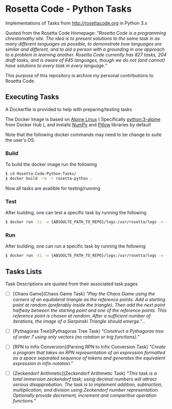 # Rosetta Code - Python Tasks
Implementations of Tasks from http://rosettacode.org in Python 3.x 

Quoted from the Rosetta Code Homepage:
*"Rosetta Code is a programming chrestomathy site. The idea is to 
present solutions to the same task in as many different languages as 
possible, to demonstrate how languages are similar and different, and 
to aid a person with a grounding in one approach to a problem in 
learning another. Rosetta Code currently has 827 tasks, 204 draft tasks, 
and is aware of 645 languages, though we do not (and cannot) have 
solutions to every task in every language."*

This purpose of this repository is archive my personal contributions 
to Rosetta Code.

## Executing Tasks
A Dockerfile is provided to help with preparing/testing tasks

The Docker Image is based on [Alpine Linux](1) ( Specifically 
[python:3-alpine](2) from Docker Hub ), and installs [NumPy](3) and 
[Pillow](4) libraries by default

Note that the following docker commands may need to be change to suite 
the user's OS.
### Build
To build the docker image run the following
```bash
$ cd Rosetta-Code-Python-Tasks/
$ docker build -rm -t rosetta-python .
```
Now all tasks are availible for testing/running
### Test
After building, one can test a specific task by running the following
```bash
$ docker run -ti -v {ABSOULTE_PATH_TO_REPO}/logs:/usr/rosetta/logs -v {ABSOULTE_PATH_TO_REPO}/out:/usr/rosetta/out -rm rosetta-python unittest tests.{TASKNAME}_test
```
### Run
After building, one can run a specific task by running the following
```bash
$ docker run -ti -v {ABSOULTE_PATH_TO_REPO}/logs:/usr/rosetta/logs -v {ABSOULTE_PATH_TO_REPO}/out:/usr/rosetta/out -rm rosetta-python tasks.{TASKNAME}
```

## Tasks Lists
Task Descriptions are quoted from their associated task pages

- [ ] [Chaos Game](Chaos Game Task)
   *"Play the Chaos Game using the corners of an equilateral triangle as 
the reference points. Add a starting point at random (preferably 
inside the triangle). Then add the next point halfway between the starting point and one of the reference points. This reference point is chosen at random.
After a sufficient number of iterations, the image of a Sierpinski Triangle should emerge."*..

- [ ] [Pythagoras Tree](Pythagoras Tree Task)
   *"Construct a Pythagoras tree of order 7 using only vectors (no rotation or trig functions)."*
  
- [ ] [RPN to Infix Conversion](Parsing RPN to Infix Conversion Task)
   *"Create a program that takes an RPN representation of an expression formatted as a space separated sequence of tokens and generates the equivalent expression in infix notation."*
  
- [ ] [Zeckendorf Arithmetic](Zeckendorf Arithmetic Task)
   *"This task is a total immersion zeckendorf task; using decimal numbers will attract serious disapprobation.
The task is to implement addition, subtraction, multiplication, and division using Zeckendorf number representation. Optionally provide decrement, increment and comparitive operation functions."*

[1]: https://alpinelinux.org 
[2]: https://hub.docker.com/_/python/
[3]: http://www.numpy.org
[4]: https://python-pillow.org
[Chaos Game Task]: https://rosettacode.org/wiki/Chaos_game
[Pythagoras Tree Task]: https://rosettacode.org/wiki/Pythagoras_tree
[Parsing RPN to Infix Conversion Task]: https://rosettacode.org/wiki/Parsing/RPN_to_infix_conversion
[Zeckendorf Arithmetic Task]: https://rosettacode.org/wiki/Zeckendorf_arithmetic 
